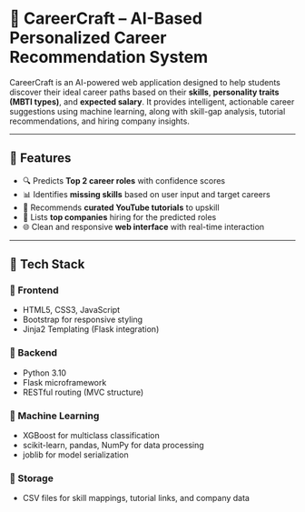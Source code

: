 # 🌟 CareerCraft – AI-Based Personalized Career Recommendation System

CareerCraft is an AI-powered web application designed to help students discover their ideal career paths based on their **skills**, **personality traits (MBTI types)**, and **expected salary**. It provides intelligent, actionable career suggestions using machine learning, along with skill-gap analysis, tutorial recommendations, and hiring company insights.

---

## 🚀 Features

- 🔍 Predicts **Top 2 career roles** with confidence scores
- 📊 Identifies **missing skills** based on user input and target careers
- 🎯 Recommends **curated YouTube tutorials** to upskill
- 🏢 Lists **top companies** hiring for the predicted roles
- 🌐 Clean and responsive **web interface** with real-time interaction

---

## 🧠 Tech Stack

### 🔹 Frontend
- HTML5, CSS3, JavaScript
- Bootstrap for responsive styling
- Jinja2 Templating (Flask integration)

### 🔹 Backend
- Python 3.10
- Flask microframework
- RESTful routing (MVC structure)

### 🔹 Machine Learning
- XGBoost for multiclass classification
- scikit-learn, pandas, NumPy for data processing
- joblib for model serialization

### 🔹 Storage
- CSV files for skill mappings, tutorial links, and company data
